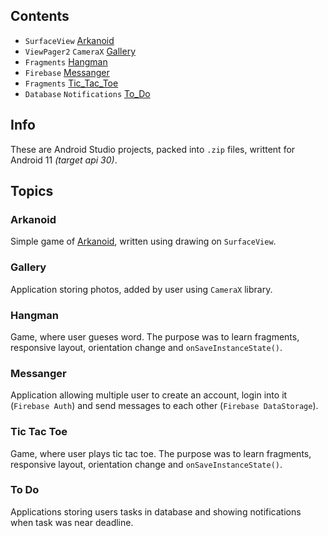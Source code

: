 ## Contents
* `SurfaceView` [Arkanoid](#arkanoid)
* `ViewPager2` `CameraX` [Gallery](#gallery)
* `Fragments` [Hangman](#hangman)
* `Firebase` [Messanger](#messanger)
* `Fragments` [Tic_Tac_Toe](#tic-tac-toe)
* `Database` `Notifications` [To_Do](#to-do)

## Info
These are Android Studio projects, packed into `.zip` files, writtent for Android 11 *(target api 30)*.

## Topics
### Arkanoid
Simple game of [Arkanoid](https://en.wikipedia.org/wiki/Arkanoid), written using drawing on `SurfaceView`.

### Gallery
Application storing photos, added by user using `CameraX` library.

### Hangman
Game, where user gueses word. The purpose was to learn fragments, responsive layout, orientation change and `onSaveInstanceState()`.

### Messanger
Application allowing multiple user to create an account, login into it (`Firebase Auth`) and send messages to each other (`Firebase DataStorage`).

### Tic Tac Toe
Game, where user plays tic tac toe. The purpose was to learn fragments, responsive layout, orientation change and `onSaveInstanceState()`.

### To Do
Applications storing users tasks in database and showing notifications when task was near deadline.
